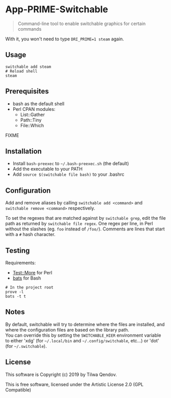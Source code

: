 # App-PRIME-Switchable

> Command-line tool to enable switchable graphics for certain commands

With it, you won't need to type `DRI_PRIME=1 steam` again.

## Usage

```
switchable add steam
# Reload shell
steam
```

## Prerequisites

* bash as the default shell
* Perl CPAN modules:
  * List::Gather
  * Path::Tiny
  * File::Which

FIXME

## Installation

* Install `bash-preexec` to `~/.bash-preexec.sh` (the default)
* Add the executable to your PATH
* Add `source $(switchable file bash)` to your .bashrc

## Configuration

Add and remove aliases by calling `switchable add <command>` and
`switchable remove <command>` respectively.

To set the regexes that are matched against by `switchable grep`, edit the
file path as returned by `switchable file regex`. One regex per line,
in Perl without the slashes (eg. `foo` instead of `/foo/`). Comments are lines
that start with a `#` hash character.

## Testing

Requirements:

* [Test::More][Test::More] for Perl
* [bats][bats] for Bash

[Test::More]: https://metacpan.org/pod/Test::More
[bats]: https://github.com/bats-core/bats-core

```
# In the project root
prove -l
bats -t t
```

## Notes

By default, switchable will try to determine where the files are installed,
and where the configuration files are based on the library path.\
You can override this by setting the `SWITCHABLE_HIER` environment variable to
either 'xdg' (for `~/.local/bin` and `~/.config/switchable`, etc…) or 'dot'
(for `~/.switchable`).


## License

This software is Copyright (c) 2019 by Tilwa Qendov.

This is free software, licensed under the Artistic License 2.0 (GPL Compatible)

